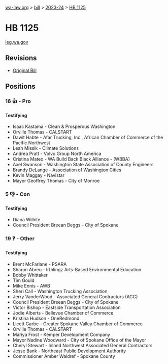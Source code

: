 [wa-law.org](/) > [bill](/bill/) > [2023-24](/bill/2023-24/) > [HB 1125](/bill/2023-24/hb/1125/)

# HB 1125
[leg.wa.gov](https://app.leg.wa.gov/billsummary?BillNumber=1125&Year=2023&Initiative=false)

## Revisions
* [Original Bill](1/)

## Positions
### 16 👍 - Pro
#### Testifying
* Isaac Kastama - Clean & Prosperous Washington
* Orville Thomas - CALSTART
* Dawit Habte - Afar Trucking, Inc., African Chamber of Commerce of the Pacific Northwest
* Leah Missik - Climate Solutions
* Andrea Pratt - Volvo Group North America
* Cristina Mateo - WA Build Back Black Alliance - (WBBA)
* Axel Swanson - Washington State Association of County Engineers
* Brandy DeLange - Association of Washington Cities 
* Kevin Maggay - Navistar
* Mayor Geoffrey  Thomas  - City of Monroe 

### 5 👎 - Con
#### Testifying
* Diana Wilhite
* Council President Breean Beggs - City of Spokane

### 19 ❓ - Other
#### Testifying
* Brent McFarlane - PSARA
* Sharon Abreu - Irthlingz Arts-Based Environmental Education
* Bobby Whittaker
* Tim Gould
* Mike Ennis - AWB
* Sheri Call - Washington Trucking Association
* Jerry VanderWood - Associated General Contractors (AGC)
* Council President Breean Beggs - City of Spokane
* Victor Bishop - Eastside Transportation Association
* Jodie Alberts - Bellevue Chamber of Commerce
* Kristina Hudson - OneRedmond.
* Licett Garbe - Greater Spokane Valley Chamber of Commerce
* Orville Thomas - CALSTART
* Mariya Frost - Kemper Development  Company
* Mayor Nadine Woodward - City of Spokane Office of the Mayor
* Cheryl Stewart - Inland Northwest Associated General Contractors
* Jesse Bank - Northeast Public Development Authority
* Commissioner Amber Waldref - Spokane County
